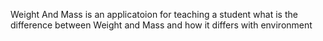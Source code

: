 Weight And Mass is an applicatoion for teaching a student what is the difference between Weight and Mass and how it differs with environment
